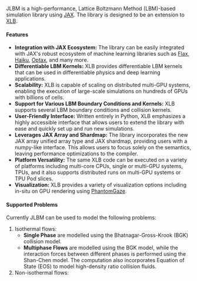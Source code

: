 JLBM is a high-performance, Lattice Boltzmann Method (LBM)-based simulation library using [JAX](https://github.com/google/jax). The library is designed to be an extension to [XLB](https://github.com/Autodesk/XLB).

#### Features
- **Integration with JAX Ecosystem:** The library can be easily integrated with JAX's robust ecosystem of machine learning libraries such as [Flax](https://github.com/google/flax), [Haiku](https://github.com/deepmind/dm-haiku), [Optax](https://github.com/deepmind/optax), and many more.
- **Differentiable LBM Kernels:** XLB provides differentiable LBM kernels that can be used in differentiable physics and deep learning applications.
- **Scalability:** XLB is capable of scaling on distributed multi-GPU systems, enabling the execution of large-scale simulations on hundreds of GPUs with billions of cells.
- **Support for Various LBM Boundary Conditions and Kernels:** XLB supports several LBM boundary conditions and collision kernels.
- **User-Friendly Interface:** Written entirely in Python, XLB emphasizes a highly accessible interface that allows users to extend the library with ease and quickly set up and run new simulations.
- **Leverages JAX Array and Shardmap:** The library incorporates the new JAX array unified array type and JAX shardmap, providing users with a numpy-like interface. This allows users to focus solely on the semantics, leaving performance optimizations to the compiler.
- **Platform Versatility:** The same XLB code can be executed on a variety of platforms including multi-core CPUs, single or multi-GPU systems, TPUs, and it also supports distributed runs on multi-GPU systems or TPU Pod slices.
- **Visualization:** XLB provides a variety of visualization options including in-situ on GPU rendering using [PhantomGaze](https://github.com/loliverhennigh/PhantomGaze).

#### Supported Problems
Currently JLBM can be used to model the following problems:
1. Isothermal flows:
    - **Single Phase** are modelled using the Bhatnagar-Gross-Krook (BGK) collision model.
    - **Multiphase Flows** are modelled using the BGK model, while the interaction forces between different phases is performed using the Shan-Chen model. The computation also incorporates Equation of State (EOS) to model high-density ratio collision fluids.
2. Non-isothermal flows:
